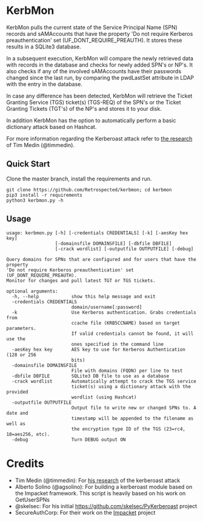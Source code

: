 KerbMon
=================
KerbMon pulls the current state of the Service Principal Name (SPN) records and sAMAccounts that have the property 'Do not require Kerberos preauthentication' set (UF_DONT_REQUIRE_PREAUTH). It stores these results in a SQLite3 database.


In a subsequent execution, KerbMon will compare the newly retrieved data with records in the database and checks for newly added SPN's or NP's. It also checks if any of the involved sAMAccounts have their passwords changed since the last run, by comparing the pwdLastSet attribute in LDAP with the entry in the database.

In case any difference has been detected, KerbMon will retrieve the Ticket Granting Service (TGS) ticket(s) (TGS-REQ) of the SPN's or the Ticket Granting Tickets (TGT's) of the NP's and stores it to your disk.

In addition KerbMon has the option to automatically perform a basic dictionary attack based on Hashcat.

For more information regarding the Kerberoast attack refer to [the research](http://www.irongeek.com/i.php?page=videos/derbycon4/t120-attacking-microsoft-kerberos-kicking-the-guard-dog-of-hades-tim-medin) of Tim Medin (@timmedin).

Quick Start
---------------
Clone the master branch, install the requirements and run.

```
git clone https://github.com/Retrospected/kerbmon; cd kerbmon
pip3 install -r requirements
python3 kerbmon.py -h
```

Usage
---------------

```
usage: kerbmon.py [-h] [-credentials CREDENTIALS] [-k] [-aesKey hex key]
                  [-domainsfile DOMAINSFILE] [-dbfile DBFILE]
                  [-crack wordlist] [-outputfile OUTPUTFILE] [-debug]

Query domains for SPNs that are configured and for users that have the property
'Do not require Kerberos preauthentication' set (UF_DONT_REQUIRE_PREAUTH).
Monitor for changes and pull latest TGT or TGS tickets.

optional arguments:
  -h, --help            show this help message and exit
  -credentials CREDENTIALS
                        domain/username[:password]
  -k                    Use Kerberos authentication. Grabs credentials from
                        ccache file (KRB5CCNAME) based on target parameters.
                        If valid credentials cannot be found, it will use the
                        ones specified in the command line
  -aesKey hex key       AES key to use for Kerberos Authentication (128 or 256
                        bits)
  -domainsfile DOMAINSFILE
                        File with domains (FQDN) per line to test
  -dbfile DBFILE        SQLite3 DB file to use as a database
  -crack wordlist       Automatically attempt to crack the TGS service
                        ticket(s) using a dictionary attack with the provided
                        wordlist (using Hashcat)
  -outputfile OUTPUTFILE
                        Output file to write new or changed SPNs to. A date and
                        timestamp will be appended to the filename as well as
                        the encryption type ID of the TGS (23=rc4, 18=aes256, etc).
  -debug                Turn DEBUG output ON
```

Credits
==========
- Tim Medin (@timmedin): For [his research](http://www.irongeek.com/i.php?page=videos/derbycon4/t120-attacking-microsoft-kerberos-kicking-the-guard-dog-of-hades-tim-medin) of the kerberoast attack
- Alberto Solino (@agsolino): For building a kerberoast module based on the Impacket framework. This script is heavily based on his work on GetUserSPNs
- @skelsec: For his initial https://github.com/skelsec/PyKerberoast project
- SecureAuthCorp: For their work on the [Impacket](https://github.com/SecureAuthCorp/impacket) project
